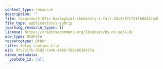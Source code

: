 ```yaml
---
content_type: resource
description: ''
file: /courses/5-07sc-biological-chemistry-i-fall-2013/07c721fb95d37a4ba4b9766c063643fa_gbOyppJ9OK4.srt
file_type: application/x-subrip
learning_resource_types: []
license: https://creativecommons.org/licenses/by-nc-sa/4.0/
ocw_type: OCWFile
resourcetype: Other
title: 3play caption file
uid: 07c721fb-95d3-7a4b-a4b9-766c063643fa
video_metadata:
  youtube_id: null
---
```

